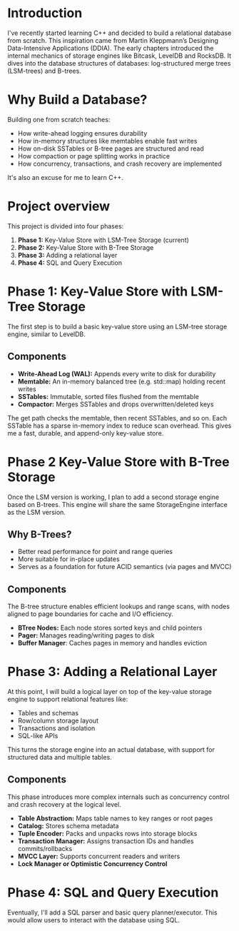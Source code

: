 # Introduction

I've recently started learning C++ and decided to build a relational database from scratch. This inspiration came from Martin Kleppmann’s Designing Data-Intensive Applications (DDIA). The early chapters introduced the internal mechanics of storage engines like Bitcask, LevelDB and RocksDB. It dives into the database structures of databases: log-structured merge trees (LSM-trees) and B-trees.

# Why Build a Database?

Building one from scratch teaches:

* How write-ahead logging ensures durability
* How in-memory structures like memtables enable fast writes
* How on-disk SSTables or B-tree pages are structured and read
* How compaction or page splitting works in practice
* How concurrency, transactions, and crash recovery are implemented

It's also an excuse for me to learn C++.

# Project overview

This project is divided into four phases:

1. **Phase 1:** Key-Value Store with LSM-Tree Storage (current)
2. **Phase 2:** Key-Value Store with B-Tree Storage
3. **Phase 3:** Adding a relational layer
4. **Phase 4:** SQL and Query Execution

# Phase 1: Key-Value Store with LSM-Tree Storage

The first step is to build a basic key-value store using an LSM-tree storage engine, similar to LevelDB.

## Components

* **Write-Ahead Log (WAL):** Appends every write to disk for durability
* **Memtable:** An in-memory balanced tree (e.g. std::map) holding recent writes
* **SSTables:** Immutable, sorted files flushed from the memtable
* **Compactor:** Merges SSTables and drops overwritten/deleted keys

The get path checks the memtable, then recent SSTables, and so on. Each SSTable has a sparse in-memory index to reduce scan overhead. This gives me a fast, durable, and append-only key-value store.

# Phase 2 Key-Value Store with B-Tree Storage

Once the LSM version is working, I plan to add a second storage engine based on B-trees. This engine will share the same StorageEngine interface as the LSM version.

## Why B-Trees?

* Better read performance for point and range queries
* More suitable for in-place updates
* Serves as a foundation for future ACID semantics (via pages and MVCC)

## Components

The B-tree structure enables efficient lookups and range scans, with nodes aligned to page boundaries for cache and I/O efficiency.

* **BTree Nodes:** Each node stores sorted keys and child pointers
* **Pager:** Manages reading/writing pages to disk
* **Buffer Manager**: Caches pages in memory and handles eviction

# Phase 3: Adding a Relational Layer

At this point, I will build a logical layer on top of the key-value storage engine to support relational features like:

* Tables and schemas
* Row/column storage layout
* Transactions and isolation
* SQL-like APIs

This turns the storage engine into an actual database, with support for structured data and multiple tables.

## Components

This phase introduces more complex internals such as concurrency control and crash recovery at the logical level.

* **Table Abstraction:** Maps table names to key ranges or root pages
* **Catalog:** Stores schema metadata
* **Tuple Encoder:** Packs and unpacks rows into storage blocks
* **Transaction Manager:** Assigns transaction IDs and handles commits/rollbacks
* **MVCC Layer:** Supports concurrent readers and writers
* **Lock Manager or Optimistic Concurrency Control**

# Phase 4: SQL and Query Execution

Eventually, I'll add a SQL parser and basic query planner/executor. This would allow users to interact with the database using SQL.
